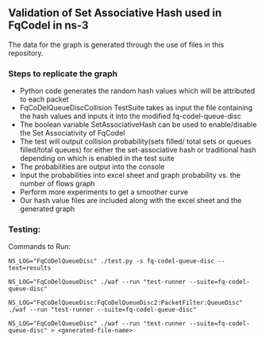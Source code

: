 ## Validation of Set Associative Hash used in FqCodel in ns-3
The data for the graph is generated through the use of files in this repository. 
### Steps to replicate the graph
* Python code generates the random hash values which will be attributed to each packet
* FqCoDelQueueDiscCollision TestSuite takes as input the file containing the hash values and inputs it into the modified fq-codel-queue-disc 
* The boolean variable SetAssociativeHash can be used to enable/disable the Set Associativity of FqCodel
* The test will output collision probability(sets filled/ total sets or queues filled/total queues) for either the set-associative hash or traditional hash depending on which is enabled in the test suite 
* The probabilities are output into the console
* Input the probabilities into excel sheet and graph probability vs. the number of flows graph 
* Perform more experiments to get a smoother curve
* Our hash value files are included along with the excel sheet and the generated graph

### Testing:

Commands to Run:
```shell
NS_LOG="FqCoDelQueueDisc" ./test.py -s fq-codel-queue-disc --text=results

NS_LOG="FqCoDelQueueDisc" ./waf --run "test-runner --suite=fq-codel-queue-disc"

NS_LOG="FqCoDelQueueDisc:FqCoDelQueueDisc2:PacketFilter:QueueDisc" ./waf --run "test-runner --suite=fq-codel-queue-disc"

NS_LOG="FqCoDelQueueDisc" ./waf --run "test-runner --suite=fq-codel-queue-disc" > <generated-file-name>
```

